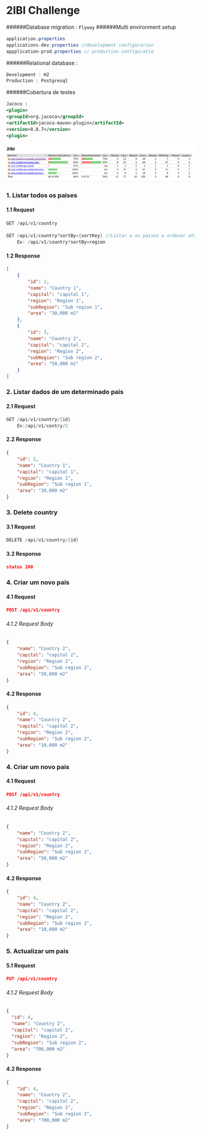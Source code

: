 # 2IBI Challenge
######Database migration : ```Flyway```
######Multi environment setup
```java
application.properties
applications-dev.properties //development configurarion
appplication-prod.properties // production configuratio
```
######Relational database : 
```java
Development : H2
Production : Postgresql
```
######Cobertura de testes
```xml
Jacoco : 
<plugin>
<groupId>org.jacoco</groupId>
<artifactId>jacoco-maven-plugin</artifactId>
<version>0.8.7</version>
<plugin>
```
![image info](./jacoco.png)

### 1. Listar todos os paises

#### 1.1 Request
```java
GET /api/v1/country 
        
GET /api/v1/country?sortBy={sortKey} //Listar a os paises e ordenar atrávez do sortKey
    Ex: /api/v1/country?sortBy=region
```

#### 1.2 Response
```json
[
    {
        "id": 2,
        "name": "Country 1",
        "capital": "capital 1",
        "region": "Region 1",
        "subRegion": "Sub region 1",
        "area": "30,000 m2"
    },
    {
        "id": 3,
        "name": "Country 2",
        "capital": "capital 2",
        "region": "Region 2",
        "subRegion": "Sub region 2",
        "area": "50,000 m2"
    }
]
```

### 2. Listar dados de um determinado pais

#### 2.1 Request
```java
GET /api/v1/country/{id}
    Ex:/api/v1/contry/2
```

#### 2.2 Response
```json
{
    "id": 2,
    "name": "Country 1",
    "capital": "capital 1",
    "region": "Region 1",
    "subRegion": "Sub region 1",
    "area": "30,000 m2"
}
```

### 3. Delete country

#### 3.1 Request
```java
DELETE /api/v1/country/{id}
```

#### 3.2 Response
```json
status 200
```

### 4. Criar um novo pais

#### 4.1 Request
```json
POST /api/v1/country
```
###### 4.1.2 Request Body
```json
{
    "name": "Country 2",
    "capital": "capital 2",
    "region": "Region 2",
    "subRegion": "Sub region 2",
    "area": "50,000 m2"
}
```

#### 4.2 Response
```json
{
    "id": 4,
    "name": "Country 2",
    "capital": "capital 2",
    "region": "Region 2",
    "subRegion": "Sub region 2",
    "area": "10,000 m2"
}
```
### 4. Criar um novo pais

#### 4.1 Request
```json
POST /api/v1/country
```
###### 4.1.2 Request Body
```json
{
    "name": "Country 2",
    "capital": "capital 2",
    "region": "Region 2",
    "subRegion": "Sub region 2",
    "area": "50,000 m2"
}
```

#### 4.2 Response
```json
{
    "id": 4,
    "name": "Country 2",
    "capital": "capital 2",
    "region": "Region 2",
    "subRegion": "Sub region 2",
    "area": "10,000 m2"
}
```

### 5. Actualizar um  pais

#### 5.1 Request
```json
PUT /api/v1/country
```
###### 4.1.2 Request Body
```json
{
  "id": 4,
  "name": "Country 2",
  "capital": "capital 2",
  "region": "Region 2",
  "subRegion": "Sub region 2",
  "area": "700,000 m2"
}
```

#### 4.2 Response
```json
{
    "id": 4,
    "name": "Country 2",
    "capital": "capital 2",
    "region": "Region 2",
    "subRegion": "Sub region 2",
    "area": "700,000 m2"
}
```

